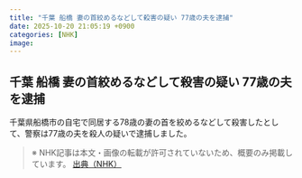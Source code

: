 ```yaml
---
title: "千葉 船橋 妻の首絞めるなどして殺害の疑い 77歳の夫を逮捕"
date: 2025-10-20 21:05:19 +0900
categories: [NHK]
image: 
---
```

## 千葉 船橋 妻の首絞めるなどして殺害の疑い 77歳の夫を逮捕

千葉県船橋市の自宅で同居する78歳の妻の首を絞めるなどして殺害したとして、警察は77歳の夫を殺人の疑いで逮捕しました。

> ※ NHK記事は本文・画像の転載が許可されていないため、概要のみ掲載しています。
[出典（NHK）](http://www3.nhk.or.jp/news/html/20251021/k10014954251000.html)
